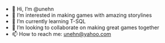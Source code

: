 - 👋 Hi, I’m @unehn
- 👀 I’m interested in making games with amazing storylines 
- 🌱 I’m currently learning T-SQL
- 💞️ I’m looking to collaborate on making great games together
- 📫 How to reach me: unehn@yahoo.com

<!---
unehn/unehn is a ✨ special ✨ repository because its `README.md` (this file) appears on your GitHub profile.
You can click the Preview link to take a look at your changes.
--->

